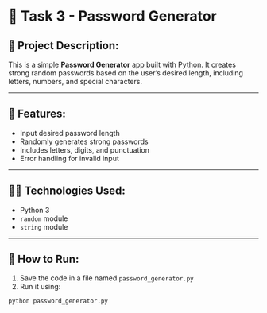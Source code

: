 # 🔐 Task 3 - Password Generator

## 📌 Project Description:
This is a simple **Password Generator** app built with Python. It creates strong random passwords based on the user’s desired length, including letters, numbers, and special characters.

---

## 🔧 Features:
- Input desired password length
- Randomly generates strong passwords
- Includes letters, digits, and punctuation
- Error handling for invalid input

---

## 🧑‍💻 Technologies Used:
- Python 3
- `random` module
- `string` module

---

## 🚀 How to Run:

1. Save the code in a file named `password_generator.py`
2. Run it using:

```bash
python password_generator.py
